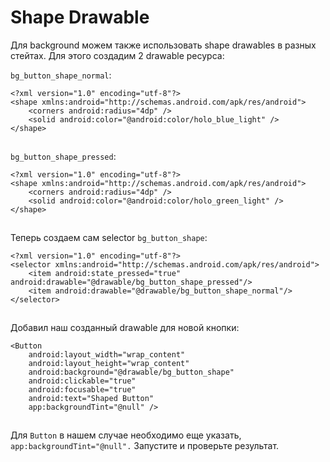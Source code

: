 # Shape Drawable

Для background можем также использовать shape drawables в разных стейтах. Для этого создадим 2 drawable ресурса:

`bg_button_shape_normal`:

```
<?xml version="1.0" encoding="utf-8"?>
<shape xmlns:android="http://schemas.android.com/apk/res/android">
    <corners android:radius="4dp" />
    <solid android:color="@android:color/holo_blue_light" />
</shape>
```

![](data:image/gif;base64,R0lGODlhAQABAPABAP///wAAACH5BAEKAAAALAAAAAABAAEAAAICRAEAOw==)![](data:image/gif;base64,R0lGODlhAQABAPABAP///wAAACH5BAEKAAAALAAAAAABAAEAAAICRAEAOw== "Click and drag to move")

`bg_button_shape_pressed`:

```
<?xml version="1.0" encoding="utf-8"?>
<shape xmlns:android="http://schemas.android.com/apk/res/android">
    <corners android:radius="4dp" />
    <solid android:color="@android:color/holo_green_light" />
</shape>
```

![](data:image/gif;base64,R0lGODlhAQABAPABAP///wAAACH5BAEKAAAALAAAAAABAAEAAAICRAEAOw==)![](data:image/gif;base64,R0lGODlhAQABAPABAP///wAAACH5BAEKAAAALAAAAAABAAEAAAICRAEAOw== "Click and drag to move")

Теперь создаем сам selector `bg_button_shape`:

```
<?xml version="1.0" encoding="utf-8"?>
<selector xmlns:android="http://schemas.android.com/apk/res/android">
    <item android:state_pressed="true" android:drawable="@drawable/bg_button_shape_pressed"/>
    <item android:drawable="@drawable/bg_button_shape_normal"/>
</selector>
```

![](data:image/gif;base64,R0lGODlhAQABAPABAP///wAAACH5BAEKAAAALAAAAAABAAEAAAICRAEAOw==)![](data:image/gif;base64,R0lGODlhAQABAPABAP///wAAACH5BAEKAAAALAAAAAABAAEAAAICRAEAOw== "Click and drag to move")

Добавил наш созданный drawable для новой кнопки:

```
<Button
    android:layout_width="wrap_content"
    android:layout_height="wrap_content"
    android:background="@drawable/bg_button_shape"
    android:clickable="true"
    android:focusable="true"
    android:text="Shaped Button"
    app:backgroundTint="@null" />
```

![](data:image/gif;base64,R0lGODlhAQABAPABAP///wAAACH5BAEKAAAALAAAAAABAAEAAAICRAEAOw==)![](data:image/gif;base64,R0lGODlhAQABAPABAP///wAAACH5BAEKAAAALAAAAAABAAEAAAICRAEAOw== "Click and drag to move")

Для `Button` в нашем случае необходимо еще указать, `app:backgroundTint="@null".` Запустите и проверьте результат.
